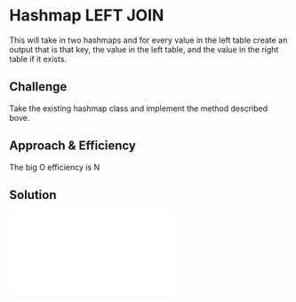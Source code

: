 ﻿# Hashmap LEFT JOIN
This will take in two hashmaps and for every value in the left table create an output that is that key, 
the value in the left table, and the value in the right table if it exists.

## Challenge
Take the existing hashmap class and implement the method described bove.

## Approach & Efficiency
The big O efficiency is N

## Solution
![whiteboard](Code-Challenge-33.md)